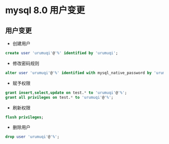 # mysql 8.0 用户变更

## 用户变更

- 创建用户

```sql
create user 'urumuqi'@'%' identified by 'urumuqi';
```

- 修改密码规则

```sql
alter user 'urumuqi'@'%' identified with mysql_native_password by 'urumuqi';
```

- 赋予权限

```sql
grant insert,select,update on test.* to 'urumuqi'@'%';
grant all privileges on test.* to 'urumuqi'@'%';
```

- 刷新权限

```sql
flush privileges;
```

- 删除用户

```sql
drop user 'urumuqi'@'%';
```
